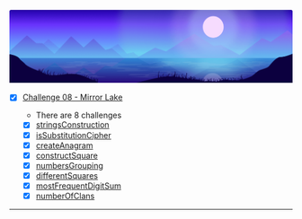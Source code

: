 ![arcade-core-08-mirror-lake](arcade-core-08-mirror-lake.png)

- [x] [Challenge 08 - Mirror Lake]()

  - There are 8 challenges
  - [x] [stringsConstruction]()
  - [x] [isSubstitutionCipher]()
  - [x] [createAnagram]()
  - [x] [constructSquare]()
  - [x] [numbersGrouping]()
  - [x] [differentSquares]()
  - [x] [mostFrequentDigitSum]()
  - [x] [numberOfClans]()

-------------



